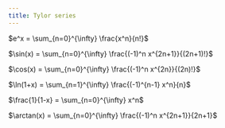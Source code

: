 ```yaml
---
title: Tylor series
---
```


$e^x = \sum_{n=0}^{\infty} \frac{x^n}{n!}$

$\sin(x) = \sum_{n=0}^{\infty} \frac{(-1)^n x^{2n+1}}{(2n+1)!}$

$\cos(x) = \sum_{n=0}^{\infty} \frac{(-1)^n x^{2n}}{(2n)!}$

$\ln(1+x) = \sum_{n=1}^{\infty} \frac{(-1)^{n-1} x^n}{n}$

$\frac{1}{1-x} = \sum_{n=0}^{\infty} x^n$

$\arctan(x) = \sum_{n=0}^{\infty} \frac{(-1)^n x^{2n+1}}{2n+1}$